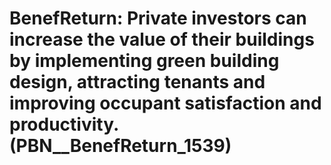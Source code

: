# BenefReturn: __Private investors can increase the value of their buildings by implementing green building design, attracting tenants and improving occupant satisfaction and productivity.__ (PBN__BenefReturn_1539)

